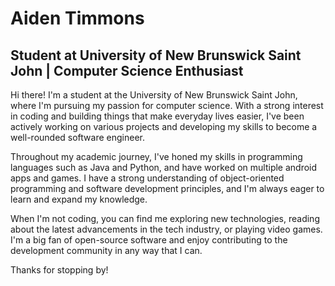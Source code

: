# Aiden Timmons
## Student at University of New Brunswick Saint John | Computer Science Enthusiast

Hi there! I'm a student at the University of New Brunswick Saint John, where I'm pursuing my passion for computer science. With a strong interest in coding and building things that make everyday lives easier, I've been actively working on various projects and developing my skills to become a well-rounded software engineer.

Throughout my academic journey, I've honed my skills in programming languages such as Java and Python, and have worked on multiple android apps and games. I have a strong understanding of object-oriented programming and software development principles, and I'm always eager to learn and expand my knowledge.

When I'm not coding, you can find me exploring new technologies, reading about the latest advancements in the tech industry, or playing video games. I'm a big fan of open-source software and enjoy contributing to the development community in any way that I can.

Thanks for stopping by!
